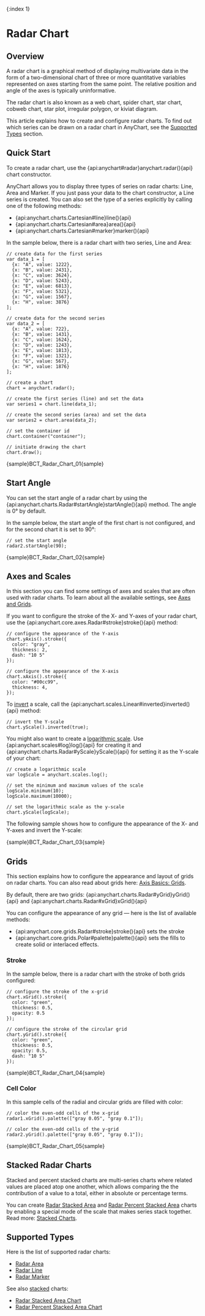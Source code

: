 {:index 1}
# Radar Chart

## Overview

A radar chart is a graphical method of displaying multivariate data in the form of a two-dimensional chart of three or more quantitative variables represented on axes starting from the same point. The relative position and angle of the axes is typically uninformative.

The radar chart is also known as a web chart, spider chart, star chart, cobweb chart, star plot, irregular polygon, or kiviat diagram.

This article explains how to create and configure radar charts. To find out which series can be drawn on a radar chart in AnyChart, see the [Supported Types](#supported_types) section.

## Quick Start

To create a radar chart, use the {api:anychart#radar}anychart.radar(){api} chart constructor.

AnyChart allows you to display three types of series on radar charts: Line, Area and Marker. If you just pass your data to the chart constructor, a Line series is created. You can also set the type of a series explicitly by calling one of the following methods:

* {api:anychart.charts.Cartesian#line}line(){api}
* {api:anychart.charts.Cartesian#area}area(){api}
* {api:anychart.charts.Cartesian#marker}marker(){api}

In the sample below, there is a radar chart with two series, Line and Area:

```
// create data for the first series
var data_1 = [
  {x: "A", value: 1222},
  {x: "B", value: 2431},
  {x: "C", value: 3624},
  {x: "D", value: 5243},
  {x: "E", value: 6813},
  {x: "F", value: 5321},
  {x: "G", value: 1567},
  {x: "H", value: 3876}
];

// create data for the second series
var data_2 = [
  {x: "A", value: 722},
  {x: "B", value: 1431},
  {x: "C", value: 1624},
  {x: "D", value: 1243},
  {x: "E", value: 1813},
  {x: "F", value: 1321},
  {x: "G", value: 567},
  {x: "H", value: 1876}
];

// create a chart
chart = anychart.radar();

// create the first series (line) and set the data
var series1 = chart.line(data_1);

// create the second series (area) and set the data
var series2 = chart.area(data_2);

// set the container id
chart.container("container");

// initiate drawing the chart
chart.draw();
```

{sample}BCT\_Radar\_Chart\_01{sample}

## Start Angle

You can set the start angle of a radar chart by using the {api:anychart.charts.Radar#startAngle}startAngle(){api} method. The angle is 0° by default.

In the sample below, the start angle of the first chart is not configured, and for the second chart it is set to 90°:

```
// set the start angle
radar2.startAngle(90);
```

{sample}BCT\_Radar\_Chart\_02{sample}

## Axes and Scales

In this section you can find some settings of axes and scales that are often used with radar charts. To learn about all the available settings, see [Axes and Grids](../../Axes_and_Grids).

If you want to configure the stroke of the X- and Y-axes of your radar chart, use the {api:anychart.core.axes.Radar#stroke}stroke(){api} method:

```
// configure the appearance of the Y-axis
chart.yAxis().stroke({
  color: "gray",
  thickness: 2,
  dash: "10 5"
});  

// configure the appearance of the X-axis
chart.xAxis().stroke({
  color: "#00cc99",
  thickness: 4,
});    
```

To [invert](../../Axes_and_Grids/Scales#inversion) a scale, call the {api:anychart.scales.Linear#inverted}inverted(){api} method:

```
// invert the Y-scale
chart.yScale().inverted(true);
```

You might also want to create a [logarithmic scale](../../Axes_and_Grids/Scales#logarithmic). Use {api:anychart.scales#log}log(){api} for creating it and {api:anychart.charts.Radar#yScale}yScale(){api} for setting it as the Y-scale of your chart:

```
// create a logarithmic scale
var logScale = anychart.scales.log();

// set the minimum and maximum values of the scale
logScale.minimum(10);
logScale.maximum(10000); 

// set the logarithmic scale as the y-scale
chart.yScale(logScale); 
```

The following sample shows how to configure the appearance of the X- and Y-axes and invert the Y-scale:

{sample}BCT\_Radar\_Chart\_03{sample}

## Grids

This section explains how to configure the appearance and layout of grids on radar charts. You can also read about grids here: [Axis Basics: Grids](../../Axes_and_Grids/Axis_Basics#grids).

By default, there are two grids: {api:anychart.charts.Radar#yGrid}yGrid(){api} and {api:anychart.charts.Radar#xGrid}xGrid(){api}

You can configure the appearance of any grid — here is the list of available methods:

* {api:anychart.core.grids.Radar#stroke}stroke(){api} sets the stroke
* {api:anychart.core.grids.Polar#palette}palette(){api} sets the fills to create solid or interlaced effects.

### Stroke

In the sample below, there is a radar chart with the stroke of both grids configured:

```
// configure the stroke of the x-grid
chart.xGrid().stroke({
  color: "green",
  thickness: 0.5,
  opacity: 0.5
});

// configure the stroke of the circular grid
chart.yGrid().stroke({
  color: "green",
  thickness: 0.5,
  opacity: 0.5,
  dash: "10 5"
});
```

{sample}BCT\_Radar\_Chart\_04{sample}

### Cell Color

In this sample cells of the radial and circular grids are filled with color:

```
// color the even-odd cells of the x-grid
radar1.xGrid().palette(["gray 0.05", "gray 0.1"]);

// color the even-odd cells of the y-grid 
radar2.yGrid().palette(["gray 0.05", "gray 0.1"]);
```

{sample}BCT\_Radar\_Chart\_05{sample}

## Stacked Radar Charts

Stacked and percent stacked charts are multi-series charts where related values are placed atop one another, which allows comparing the the contribution of a value to a total, either in absolute or percentage terms.

You can create [Radar Stacked Area](../Stacked/Value/Radar_Area_Chart) and [Radar Percent Stacked Area](../Stacked/Percent/Radar_Area_Chart) charts by enabling a special mode of the scale that makes series stack together. Read more: [Stacked Charts](../Stacked/Overview).

## Supported Types

Here is the list of supported radar charts:

* [Radar Area](Area_Chart)
* [Radar Line](Line_Chart)
* [Radar Marker](Marker_Chart)

See also [stacked](../Stacked/Overview) charts:

* [Radar Stacked Area Chart](../Stacked/Value/Radar_Area_Chart)
* [Radar Percent Stacked Area Chart](../Stacked/Percent/Radar_Area_Chart)